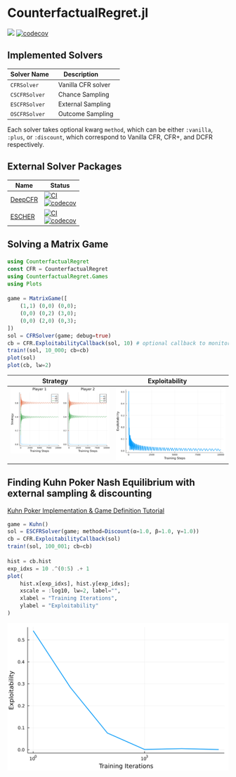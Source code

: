 # CounterfactualRegret.jl

[![](https://img.shields.io/badge/docs-stable-blue.svg)](https://whifflefish.github.io/CounterfactualRegret.jl/dev/)
[![codecov](https://codecov.io/gh/WhiffleFish/CounterfactualRegret.jl/branch/main/graph/badge.svg?token=X32NBIUN9Z)](https://codecov.io/gh/WhiffleFish/CounterfactualRegret.jl)


## Implemented Solvers

| Solver Name   | Description        |
| ------------- | ------------------ |
| `CFRSolver`   | Vanilla CFR solver |
| `CSCFRSolver` | Chance Sampling    |
| `ESCFRSolver` | External Sampling  |
| `OSCFRSolver` | Outcome Sampling   |

Each solver takes optional kwarg `method`, which can be either `:vanilla`, `:plus`, or `:discount`, which correspond to Vanilla CFR, CFR+, and DCFR respectively.

## External Solver Packages
| Name | Status |
| ---- | ------ |
| [DeepCFR](https://github.com/WhiffleFish/DeepCFR.jl) | [![CI](https://github.com/WhiffleFish/DeepCFR.jl/actions/workflows/CI.yml/badge.svg)](https://github.com/WhiffleFish/DeepCFR.jl/actions/workflows/CI.yml)<br>[![codecov](https://codecov.io/gh/WhiffleFish/DeepCFR.jl/branch/main/graph/badge.svg?token=NM2KU62FG2)](https://codecov.io/gh/WhiffleFish/DeepCFR.jl) | 
| [ESCHER](https://github.com/WhiffleFish/ESCHER.jl)  | [![CI](https://github.com/WhiffleFish/ESCHER.jl/actions/workflows/CI.yml/badge.svg)](https://github.com/WhiffleFish/ESCHER.jl/actions/workflows/CI.yml)<br>[![codecov](https://codecov.io/gh/WhiffleFish/ESCHER.jl/branch/main/graph/badge.svg?token=rpqTMWcyXc)](https://codecov.io/gh/WhiffleFish/ESCHER.jl)     |

## Solving a Matrix Game

```julia
using CounterfactualRegret
const CFR = CounterfactualRegret
using CounterfactualRegret.Games
using Plots

game = MatrixGame([
    (1,1) (0,0) (0,0);
    (0,0) (0,2) (3,0);
    (0,0) (2,0) (0,3);
])
sol = CFRSolver(game; debug=true)
cb = CFR.ExploitabilityCallback(sol, 10) # optional callback to monitor training
train!(sol, 10_000; cb=cb)
plot(sol)
plot(cb, lw=2)
```

| Strategy                                      | Exploitability                                |
| --------------------------------------------- | --------------------------------------------- |
| <img src="./img/matrix_strategies.svg">       | <img src="./img/matrix_exploitability.svg">   |

## Finding Kuhn Poker Nash Equilibrium with external sampling & discounting

[Kuhn Poker Implementation & Game Definition Tutorial](src/games/Kuhn.jl)

```julia
game = Kuhn()
sol = ESCFRSolver(game; method=Discount(α=1.0, β=1.0, γ=1.0))
cb = CFR.ExploitabilityCallback(sol)
train!(sol, 100_001; cb=cb)

hist = cb.hist
exp_idxs = 10 .^(0:5) .+ 1
plot(
    hist.x[exp_idxs], hist.y[exp_idxs];
    xscale = :log10, lw=2, label="",
    xlabel = "Training Iterations",
    ylabel = "Exploitability"
)
```

<img src="./img/kuhn_exploitability.svg">
